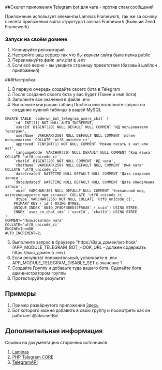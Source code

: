 ##Скелет приложения Telegram bot для чата - против спам сообщений

Приложение использует элементы Laminas Framework, так же за основу скелета приложения
взята структура Laminas Framework (Бывший Zend Framework)

### Запуск на своём домене
1. Клонируйте репозитарий
2. Настройте ваш сервер так что бы корнем сайта была папка public
3. Переименуйте файл .env.dist в .env
4. Если всё верно - вы увидите страницу приветствия (базовый шаблон приложения)

###Настройка
1. В первую очередь создайте своего бота в Telegram
2. После создания своего бота у вас будет (Токен и имя бота)
3. Заполните все значения в файле .env 
4. Выполните миграцию таблиц Doctrina или выполните запрос на создание нужной таблицы
в вашей MySQL
```
CREATE TABLE `coderun_bot_telegram_users_chat` (
	`id` INT(11) NOT NULL AUTO_INCREMENT,
	`userId` BIGINT(20) NULL DEFAULT NULL COMMENT 'ИД пользователя Телеграм',
	`userName` VARCHAR(250) NULL DEFAULT NULL COMMENT 'логин пользователя' COLLATE 'utf8_unicode_ci',
	`approved` TINYINT(1) NOT NULL COMMENT 'Можно писать в чат или нет',
	`languageCode` VARCHAR(20) NULL DEFAULT NULL COMMENT 'Код языка' COLLATE 'utf8_unicode_ci',
	`chatId` BIGINT(20) NOT NULL COMMENT 'ИД чата',
	`chatName` VARCHAR(250) NULL DEFAULT NULL COMMENT 'Имя чата' COLLATE 'utf8_unicode_ci',
	`dateCreated` DATETIME NULL DEFAULT NULL COMMENT 'Дата создания записи',
	`dateUpdated` DATETIME NULL DEFAULT NULL COMMENT 'Дата обновления записи',
	`uuid` VARCHAR(36) NULL DEFAULT NULL COMMENT 'Уникальный код, автогенерируется при вставке' COLLATE 'utf8_unicode_ci',
	`dtype` VARCHAR(255) NOT NULL COLLATE 'utf8_unicode_ci',
	PRIMARY KEY (`id`) USING BTREE,
	UNIQUE INDEX `UNIQ_2F8DF3B6D17F50A6` (`uuid`) USING BTREE,
	INDEX `user_in_chat_idx` (`userId`, `chatId`) USING BTREE
)
COMMENT='Пользователи чата'
COLLATE='utf8_unicode_ci'
ENGINE=InnoDB
AUTO_INCREMENT=2;
```

5. Выполните запрос в браузере "https://Ваш_домен/set-hook" (APP_MODULE_TELEGRAM_BOT_HOOK_URL - должен содержать https://ваш_домен в .env)
6. Если результат положительный, установите в .env APP_MODULE_TELEGRAM_DISABLE_SET в значение 1
7. Создайте Группу и добавьте туда вашего бота. Сделайте бота администратором группы
8. Протестируйте результат

## Примеры
1. Пример развёрнутого приложения [Здесь](https://bot.zixn.ru)
2. Бот которого можно добавить в свою группу и посмотреть как он работает @akismetBot


## Дополнительная информация
Ссылки на документацию сторонних источников
1. [Laminas](https://getlaminas.org/)
2. [PHP Telegram CORE](https://github.com/php-telegram-bot/core)
3. [TelegramAPI](https://core.telegram.org/)
